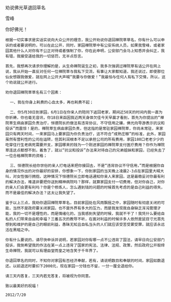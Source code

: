 劝说佛光草退回草名

雪峰


你好佛光！

    根据一切实事求是实话实说向大众公开的理念，我公开劝说你退回禅院草草名，你有什么可以申诉的或者要说明的，可以在此公开，同时，家园禅院草中有公安系统人员，如果我雪峰，或者家园其他什么人对你有不公正对待或者强制了你，你在此申明，公安部门会马上知悉并会纠正，我有错，我接受道给我的一切惩罚，无半点怨言。

    首先，我想再次请求你理解的是，从生命禅院诞生之初，我多次强调过禅院草有话公开在网上说，我从开始一直反对任何一位禅院草与我私下交流，有事让大家都知道，我还说过，即使那位仙女想跟我做爱，就在网上公开大声喊“我要与你做爱！”我最怕与任何人有私下交情，所以，这个劝说就公开进行。

    劝你退回禅院草草名有三个因素：

      一、我在你身上耗费的心血太多，再也耗费不起；

      二、你5月30日到家园，6月1日在你亲人的陪同下返回老家，期间近50天的时间内我一直为你祈祷，你也毫无音讯，你18日来函因我近两天身体欠佳今天早晨才看到，首先为你提出的“禅院草生病由家园负责治疗，恒德院长的做法有违背协议、不守信用之嫌，佛光向导游表示抗议和投诉”而震惊！是的，禅院草生病由家园负责，但这指的是常驻家园禅院草，你尚未常驻，来家园只有两天时间，一来家园马上要家园为你负责治疗，这不符合“成熟庄稼”的标准，此外，家园虽然有营利性的公司在运转，但其利润根本不足以承担公司的所有费用，家园180口老老少少的吃穿住行生老病死需要开支，家园哪来的钱为一个刚进家园的禅院草支付医疗费用？你作为禅院草连这点都想不到，着急了，就以“抗议和投诉”办法来对待自己的兄弟姐妹和家园，已经失去了一位合格禅院草的资格；

      三、恒德院长给你世俗的亲人打电话来把你接回去，不是“违背协议不守信用，”而是根据你自身的情况作出的对你最好的安排，你想象一下，你到家园的当天晚上凌晨2-3点在家园里大喊大叫，对女性强行拥抱，这种情况下恒德院长立即电话通知你亲人来家园，这是最稳妥对你最有利的解决办法，难道非要把你送到精神病院吗？那样，就算家园支付一切费用，但对你自己，对你的亲人们会更有利吗？你是个修炼人，怎么遇到钱的问题的时候首先考虑的是自己利益的得失，而不是最佳的解决办法？这太让我失望了。

    鉴于以上三点，我劝你退回禅院草草名，目前家园处在风雨飘摇之中，家园随时有彻底关闭的可能，当然不是政府要关闭家园，也不是外界有多大的压力，而是我发现我自身缺乏浑沌管理才能，我的一切不是理性的，而是情绪化的，当我感到失望的时候，我就不干了！我凭什么要给自私的人们带来自由和幸福？三番五次的教导不听，在面对利益的时候许多人依然是鼠目寸光首先想到和维护的是自己的眼前利益，愚昧无知且自私当头的人们就应该受苦受累受罪，就应该永远活在黑暗之中。

    你有什么要说的，请尽快申诉并说明，若家园对你有哪一点不公违背了国法，请早日向公安部门投诉，我倒希望我的作法在某一点上违背了国家的宪法、法律、法规、政策，然后政府公开取缔生命禅院，我就可以有理由堂而皇之地含笑于千年界了。

    你退回草名的同时，不知你对家园有否经济奉献，若有，请说明数目和奉献的时间，家园如数退还。以前退还时要扣下2000元，现在家园一分钱也不留，一分一厘全退给你。

    请三天内答复，三天内若无答复，将被视为你同意。

    致以最美好的祝福！

    2012/7/20



